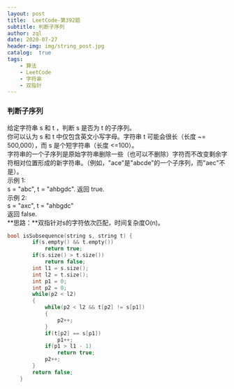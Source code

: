 ```yaml
---
layout: post
title:  LeetCode-第392题
subtitle: 判断子序列
author: zql
date: 2020-07-27
header-img: img/string_post.jpg
catalog:  true
tags:
    - 算法
    - LeetCode
    - 字符串
    - 双指针
---
```

### 判断子序列  
给定字符串 s 和 t ，判断 s 是否为 t 的子序列。  
你可以认为 s 和 t 中仅包含英文小写字母。字符串 t 可能会很长（长度 ~= 500,000），而 s 是个短字符串（长度 <=100）。  
字符串的一个子序列是原始字符串删除一些（也可以不删除）字符而不改变剩余字符相对位置形成的新字符串。（例如，"ace"是"abcde"的一个子序列，而"aec"不是）。  
示例 1:  
s = "abc", t = "ahbgdc". 
返回 true.  
示例 2:  
s = "axc", t = "ahbgdc"  
返回 false.  
**思路：**双指针对s的字符依次匹配，时间复杂度O(n)。  
```c++
bool isSubsequence(string s, string t) {
        if(s.empty() && t.empty())
            return true;
        if(s.size() > t.size())
            return false;
        int l1 = s.size();
        int l2 = t.size();
        int p1 = 0;
        int p2 = 0;
        while(p2 < l2)
        {
            while(p2 < l2 && t[p2] != s[p1])
            {
                p2++;
            }
            if(t[p2] == s[p1])
                p1++;
            if(p1 > l1 - 1)
                return true;
            p2++;
        }
        return false;
    }
```
